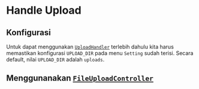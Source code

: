 # Handle Upload

## Konfigurasi

Untuk dapat menggunakan [`UploadHandler`](../../src/Upload/UploadHandler.php) terlebih dahulu kita harus memastikan konfigurasi `UPLOAD_DIR` pada menu `Setting` sudah terisi.
 Secara default, nilai `UPLOAD_DIR` adalah `uploads`.

## Menggunanakan [`FileUploadController`](../../src/Controller/Admin/FileUploadController.php)


